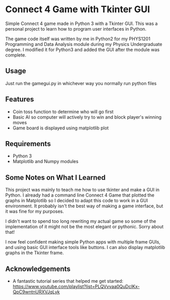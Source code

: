 # Connect 4 Game with Tkinter GUI

Simple Connect 4 game made in Python 3 with a Tkinter GUI. This was a personal project to learn how to program user interfaces in Python.

The game code itself was written by me in Python2 for my PHYS1201 Programming and Data Analysis module during my Physics Undergraduate degree. I modified it for Python3 and added the GUI after the module was complete.

## Usage
Just run the gamegui.py in whichever way you normally run python files

## Features
* Coin toss function to determine who will go first
* Basic AI so computer will actively try to win and block player's winning moves
* Game board is displayed using matplotlib plot

## Requirements
* Python 3
* Matplotlib and Numpy modules

## Some Notes on What I Learned
This project was mainly to teach me how to use tkinter and make a GUI in Python. I already had a command line Connect 4 Game that plotted the graphs in Matplotlib so I decided to adapt this code to work in a GUI environment. It probably isn't the best way of making a game interface, but it was fine for my purposes. 

I didn't want to spend too long rewriting my actual game so some of the implementation of it might not be the most elegant or pythonic. Sorry about that!

I now feel confident making simple Python apps with multiple frame GUIs, and using basic GUI interface tools like buttons. I can also display matplotlib graphs in the Tkinter frame.


## Acknowledgements

* A fantastic tutorial series that helped me get started: https://www.youtube.com/playlist?list=PLQVvvaa0QuDclKx-QpC9wntnURXVJqLyk

